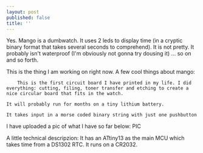 ```yaml
---
layout: post
published: false
title: ''
---
```

Yes. Mango is a dumbwatch. It uses 2 leds to display time (in a cryptic binary format that takes several seconds to comprehend). It is not pretty. It probably isn't waterproof (I'm obviously not gonna try dousing it) ... so on and so forth.

This is the thing I am working on right now. A few cool things about mango:

        This is the first circuit board I have printed in my life. I did everything: cutting, filing, toner transfer and etching to create a nice circular board that fits in the watch.

    It will probably run for months on a tiny lithium battery.

    It takes input in a morse coded binary string with just one pushbutton

I have uploaded a pic of what I have so far below:
        PIC

A little technical descripzion:
        It has an ATtiny13 as the main MCU which takes time from a DS1302 RTC. It runs on a CR2032.
